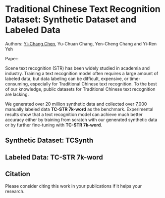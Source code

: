 # Traditional Chinese Text Recognition Dataset: Synthetic Dataset and Labeled Data

Authors: [Yi-Chang Chen](https://github.com/GitYCC), Yu-Chuan Chang, Yen-Cheng Chang and Yi-Ren Yeh

Paper: 

Scene text recognition (STR) has been widely studied in academia and industry. Training a text recognition model often requires a large amount of labeled data, but data labeling can be difficult, expensive, or time-consuming, especially for Traditional Chinese text recognition. To the best of our knowledge, public datasets for Traditional Chinese text recognition are lacking. 

We generated over 20 million synthetic data and collected over 7,000 manually labeled data **TC-STR 7k-word** as the benchmark. Experimental results show that a text recognition model can achieve much better accuracy either by training from scratch with our generated synthetic data or by further fine-tuning with **TC-STR 7k-word**.

## Synthetic Dataset: TCSynth


## Labeled Data: TC-STR 7k-word


## Citation

Please consider citing this work in your publications if it helps your research.
```
```
